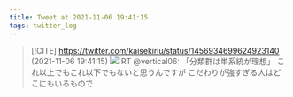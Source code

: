 ```yaml
---
title: Tweet at 2021-11-06 19:41:15
tags: twitter_log
---
```


> [!CITE] https://twitter.com/kaisekiriu/status/1456934699624923140 (2021-11-06 19:41:15)
> ![](https://twitter.com/kaisekiriu/status/1456934699624923140)
> RT @vertical06: 「分類群は単系統が理想」
> これ以上でもこれ以下でもないと思うんですが
> こだわりが強すぎる人はどこにもいるもので
